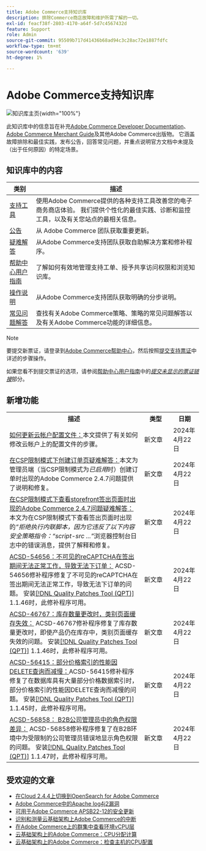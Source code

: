 ```yaml
---
title: Adobe Commerce支持知识库
description: 排除Commerce商店故障和维护所需了解的一切。
exl-id: feacf38f-2803-4170-a64f-5d7c4567432d
feature: Support
role: Admin
source-git-commit: 95509b717d41436b68ad94c3c28ac72e1887fdfc
workflow-type: tm+mt
source-wordcount: '639'
ht-degree: 1%

---
```


# Adobe Commerce支持知识库

![知识库主页](../help/assets/knowledge-base-home-page-cover.jpg){width="100%"}

此知识库中的信息旨在补充[Adobe Commerce Developer Documentation](https://developer.adobe.com/commerce/docs)、[Adobe Commerce Merchant Guide](https://experienceleague.adobe.com/docs/commerce-admin/user-guides/home.html)及其他Adobe Commerce出版物。 它涵盖故障排除和最佳实践，发布公告，回答常见问题，并重点说明官方文档中未提及（出于任何原因）的特定场景。

## 知识库中的内容

| 类别 | 描述 |
| --- | --- |
| [支持工具](/help/support-tools/overview.md) | 使用Adobe Commerce提供的各种支持工具改善您的电子商务商店体验。 我们提供个性化的最佳实践、诊断和监控工具，以及有关您站点的最相关信息。 |
| [公告](/help/announcements/overview.md) | 从 Adobe Commerce 团队获取重要更新。 |
| [疑难解答](/help/troubleshooting/overview.md) | 从Adobe Commerce支持团队获取自助解决方案和修补程序。 |
| [帮助中心用户指南](/help/help-center-guide/help-center/magento-help-center-user-guide.md) | 了解如何有效地管理支持工单、授予共享访问权限和浏览知识库。 |
| [操作说明](/help/how-to/overview.md) | 从Adobe Commerce支持团队获取明确的分步说明。 |
| [常见问题解答](/help/faq/overview.md) | 查找有关Adobe Commerce策略、策略的常见问题解答以及有关Adobe Commerce功能的详细信息。 |

>[!NOTE]
>
>要提交新票证，请登录到[Adobe Commerce帮助中心](https://support.magento.com/)，然后按照[提交支持票证](https://experienceleague.adobe.com/en/docs/commerce-knowledge-base/kb/help-center-guide/magento-help-center-user-guide#submit-ticket)中详述的步骤操作。
>
>如果您看不到提交票证的选项，请参阅[帮助中心用户指南](/help/help-center-guide/help-center/magento-help-center-user-guide.md)中的&#x200B;*[提交未显示的票证链接](https://experienceleague.adobe.com/en/docs/commerce-knowledge-base/kb/help-center-guide/magento-help-center-user-guide#no-submit-link)*&#x200B;部分。

## 新增功能

<table style="width:100%">
  <tr>
    <th style="width:70%">描述</th>
    <th style="width:15%">类型</th>
    <th style="width:15%">日期</th>
  </tr>

<tr>
    <td>
    <a href = "https://experienceleague.adobe.com/en/docs/commerce-knowledge-base/kb/how-to/how-to-update-the-cloud-account-profile">如何更新云帐户配置文件：</a>本文提供了有关如何修改云帐户上的配置文件的步骤。
    </td>
    <td>新文章</td>
    <td>2024年4月22日</td>
  </tr>

<td>
    <a href = "https://experienceleague.adobe.com/en/docs/commerce-knowledge-base/kb/troubleshooting/payments/admin-create-order-page-in-csp-restricted-mode">在CSP限制模式下创建订单页疑难解答：</a>本文为管理员端（当CSP限制模式为<em>已启用</em>时）创建订单时出现的Adobe Commerce 2.4.7问题提供了说明和修复。  
    </td>
    <td>新文章</td>
    <td>2024年4月22日</td>
  </tr>

<tr>
    <td>
    <a href="https://experienceleague.adobe.com/en/docs/commerce-knowledge-base/kb/troubleshooting/payments/storefront-checkout-page-in-csp-restricted-mode">在CSP限制模式下查看storefront签出页面时出现的Adobe Commerce 2.4.7问题疑难解答：</a>本文为在CSP限制模式下查看签出页面时出现的<em>“拒绝执行内联脚本，因为它违反了以下内容安全策略指令：“script-src ...”</em>浏览器控制台日志中的错误消息，提供了解释和修复。 
    </td>
    <td>新文章 </td>
    <td>2024年4月22日</td>
 </tr>

<tr>
    <td>
    <a href="https://experienceleague.adobe.com/en/docs/commerce-knowledge-base/kb/support-tools/patches/v1-1-46/acsd-54656-invisible-recaptcha-fails-during-checkout-preventing-order-placement">ACSD-54656：不可见的reCAPTCHA在签出期间无法正常工作，导致无法下订单：</a> ACSD-54656修补程序修复了不可见的reCAPTCHA在签出期间无法正常工作，导致无法下订单的问题。 安装<a href="https://experienceleague.adobe.com/docs/commerce-knowledge-base/kb/announcements/commerce-announcements/magento-quality-patches-released-new-tool-to-self-serve-quality-patches.html">[!DNL Quality Patches Tool (QPT)]</a> 1.1.46时，此修补程序可用。 
    </td>
    <td>新文章 </td>
    <td>2024年4月22日</td>
 </tr>

<tr>
    <td>
    <a href="https://experienceleague.adobe.com/en/docs/commerce-knowledge-base/kb/support-tools/patches/v1-1-46/acsd-46767-category-page-caches-invalidate-when-the-stock-quantity-changes">ACSD-46767：库存数量更改时，类别页面缓存失效：</a> ACSD-46767修补程序修复了库存数量更改时，即使产品仍在库存中，类别页面缓存失效的问题。 安装<a href="https://experienceleague.adobe.com/docs/commerce-knowledge-base/kb/announcements/commerce-announcements/magento-quality-patches-released-new-tool-to-self-serve-quality-patches.html">[!DNL Quality Patches Tool (QPT)]</a> 1.1.46时，此修补程序可用。  
    </td>
    <td>新文章 </td>
    <td>2024年4月22日</td>
 </tr>

<tr>
    <td>
    <a href="https://experienceleague.adobe.com/en/docs/commerce-knowledge-base/kb/support-tools/patches/v1-1-45/acsd-56415-performance-of-partial-price-indexing-is-slowed-down-due-to-a-delete-query">ACSD-56415：部分价格索引的性能因DELETE查询而减慢：</a>ACSD-56415修补程序修复了在数据库具有大量部分价格数据索引时，部分价格索引的性能因DELETE查询而减慢的问题。 安装<a href="https://experienceleague.adobe.com/docs/commerce-knowledge-base/kb/announcements/commerce-announcements/magento-quality-patches-released-new-tool-to-self-serve-quality-patches.html">[!DNL Quality Patches Tool (QPT)]</a> 1.1.45时，此修补程序可用。  
    </td>
    <td>新文章 </td>
    <td>2024年4月22日</td>
 </tr>

<tr>
    <td>
    <a href="https://experienceleague.adobe.com/en/docs/commerce-knowledge-base/kb/support-tools/patches/v1-1-47/acsd-56858-role-permissions-display-issue-in-b2b-company-admin-panel">ACSD-56858： B2B公司管理员中的角色权限差异：</a> ACSD-56858修补程序修复了在B2B环境中为受限制的公司管理员错误地显示角色权限的问题。 安装<a href="https://experienceleague.adobe.com/docs/commerce-knowledge-base/kb/announcements/commerce-announcements/magento-quality-patches-released-new-tool-to-self-serve-quality-patches.html">[!DNL Quality Patches Tool (QPT)]</a> 1.1.47时，此修补程序可用。 
    </td>
    <td>新文章 </td>
    <td>2024年4月22日</td>
 </tr>
</table>

## 受欢迎的文章

* [在Cloud 2.4.4上切换到OpenSearch for Adobe Commerce](/help/announcements/adobe-commerce-announcements/switching-to-opensearch-for-adobe-commerce-on-cloud-2-4-4.md)
* [Adobe Commerce中的Apache log4j2漏洞](/help/announcements/adobe-commerce-announcements/apache-log4j2-adobe-commerce.md)
* [可用于Adobe Commerce APSB22-12的安全更新](/help/troubleshooting/known-issues-patches-attached/0-day-vulnerability-patch.md)
* [识别和测量云基础架构上Adobe Commerce的中断](/help/how-to/general/how-to-identify-outages.md)
* [在Adobe Commerce上的群集中查看环境vCPU层](/help/how-to/general/check-vcpu-using-observation-for-adobe-commerce.md)
* [云基础架构上的Adobe Commerce：CPU分配计算](/help/how-to/general/magento-commerce-cloud-cpu-allocation-calculation.md)
* [云基础架构上的Adobe Commerce：检查主机的CPU配置](/help/how-to/general/magento-commerce-cloud-check-hosts-cpu-configuration.md)
